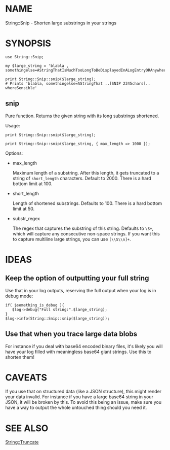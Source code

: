 # NAME

String::Snip - Shorten large substrings in your strings

# SYNOPSIS

    use String::Snip;

    my $large_string = 'blabla , somethingelse=AStringThatIsMuchTooLongToBeDisplayedInALogEntryORAnywhereSensible';

    print String::Snip::snip($large_string);
    # Prints 'blabla, somethingelse=AStringThat ..[SNIP 2345chars].. whereSensible'

## snip

Pure function. Returns the given string with its long substrings shortened.

Usage:

    print String::Snip::snip($large_string);

    print String::Snip::snip($large_string, { max_length => 1000 });

Options:

- max\_length

    Maximum length of a substring. After this length, it gets truncated to a string of `short_length` characters. Default to 2000.
    There is a hard bottom limit at 100.

- short\_length

    Length of shortened substrings. Defaults to 100.
    There is a hard bottom limit at 50.

- substr\_regex

    The regex that captures the substring of this string. Defaults to `\S+`, which will capture any consecutive non-space
    strings. If you want this to capture multiline large strings, you can use `[\\S\\n]+`.

# IDEAS

## Keep the option of outputting your full string

Use that in your log outputs, reserving the full output when your log is in debug mode:

    if( $something_is_debug ){
       $log->debug("Full string:".$large_string);
    }
    $log->info(String::Snip::snip($large_string));

## Use that when you trace large data blobs

For instance if you deal with base64 encoded binary files, it's likely you will have your log filled with meaningless
base64 giant strings. Use this to shorten them!

# CAVEATS

If you use that on structured data (like a JSON structure), this might render your
data invalid. For instance if you have a large base64 string in your JSON, it will be broken
by this. To avoid this being an issue, make sure you have a way to output the whole untouched
thing should you need it.

# SEE ALSO

[String::Truncate](https://metacpan.org/pod/String::Truncate)
